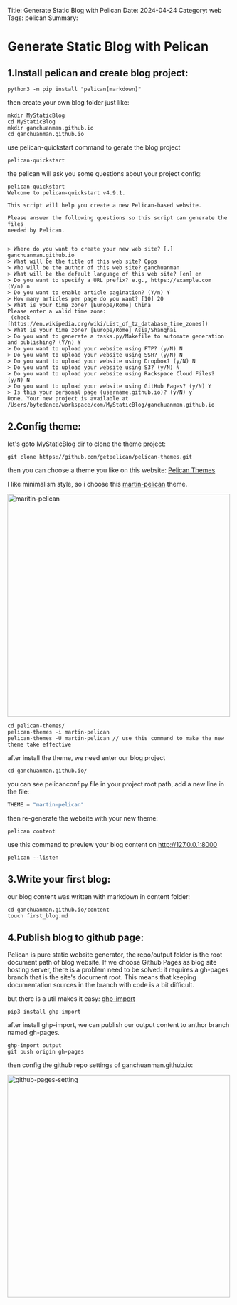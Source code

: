 Title: Generate Static Blog with Pelican
Date: 2024-04-24
Category: web
Tags: pelican
Summary: 

# Generate Static Blog with Pelican

## 1.Install pelican and create blog project:
```shell
python3 -m pip install "pelican[markdown]"
```
then create your own blog folder just like:
```shell
mkdir MyStaticBlog
cd MyStaticBlog
mkdir ganchuanman.github.io
cd ganchuanman.github.io
```
use pelican-quickstart command to gerate the blog project
```shell
pelican-quickstart
```
the pelican will ask you some questions about your project config:

```shell
pelican-quickstart
Welcome to pelican-quickstart v4.9.1.

This script will help you create a new Pelican-based website.

Please answer the following questions so this script can generate the files
needed by Pelican.


> Where do you want to create your new web site? [.] ganchuanman.github.io
> What will be the title of this web site? Opps
> Who will be the author of this web site? ganchuanman
> What will be the default language of this web site? [en] en
> Do you want to specify a URL prefix? e.g., https://example.com   (Y/n) n
> Do you want to enable article pagination? (Y/n) Y
> How many articles per page do you want? [10] 20
> What is your time zone? [Europe/Rome] China
Please enter a valid time zone:
 (check [https://en.wikipedia.org/wiki/List_of_tz_database_time_zones])
> What is your time zone? [Europe/Rome] Asia/Shanghai
> Do you want to generate a tasks.py/Makefile to automate generation and publishing? (Y/n) Y
> Do you want to upload your website using FTP? (y/N) N
> Do you want to upload your website using SSH? (y/N) N
> Do you want to upload your website using Dropbox? (y/N) N
> Do you want to upload your website using S3? (y/N) N
> Do you want to upload your website using Rackspace Cloud Files? (y/N) N
> Do you want to upload your website using GitHub Pages? (y/N) Y
> Is this your personal page (username.github.io)? (y/N) y
Done. Your new project is available at /Users/bytedance/workspace/com/MyStaticBlog/ganchuanman.github.io
```

## 2.Config theme:
let's goto MyStaticBlog dir to clone the theme project:
```shell
git clone https://github.com/getpelican/pelican-themes.git
```
then you can choose a theme you like on this website: [Pelican Themes](https://pelicanthemes.com/)

I like minimalism style, so i choose this [martin-pelican](https://pelicanthemes.com/martin-pelican/) theme.

<img src="{attach}/assets/imgs/iShot_2024-03-01_09.56.12.png" alt="maritin-pelican" style="width:500px;"/>

```shell
cd pelican-themes/
pelican-themes -i martin-pelican
pelican-themes -U martin-pelican // use this command to make the new theme take effective
```
after install the theme, we need enter our blog project
```shell
cd ganchuanman.github.io/
```
you can see pelicanconf.py file in your project root path, add a new line in the file:
```python
THEME = "martin-pelican"
```
then re-generate the website with your new theme:
```shell
pelican content
```
use this command to preview your blog content on http://127.0.0.1:8000
```shell
pelican --listen
```

## 3.Write your first blog:
our blog content was written with markdown in content folder:
```shell
cd ganchuanman.github.io/content
touch first_blog.md
```

## 4.Publish blog to github page:
Pelican is pure static website generator, the repo/output folder is the root document path of blog website. If we choose Github Pages as blog site hosting server, there is a problem need to be solved: it requires a gh-pages branch that is the site's document root. This means that keeping documentation sources in the branch with code is a bit difficult.

but there is a util makes it easy: [ghp-import](https://github.com/c-w/ghp-import)

```shell
pip3 install ghp-import
```
after install ghp-import,  we can publish our output content to anthor branch named gh-pages.
```shell
ghp-import output
git push origin gh-pages
```
 then config the github repo settings of ganchuanman.github.io:

<img src="{attach}/assets/imgs/iShot_2024-03-01_11.56.40.png" alt="github-pages-setting" style="width:500px;"/>